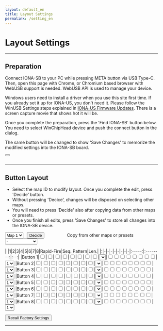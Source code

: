 ```yaml
---
layout: default_en
title: Layout Settings
permalink: /setting_en
---
```

# Layout Settings
---
## Preparation
Connect IONA-SB to your PC while pressing META button via USB Type-C.
Then, open this page with Chrome, or Chromium based browser with WebUSB support is needed.
WebUSB API is used to manage your device.

Windows users need to install a driver when you use this site first time.
If you already set it up for IONA-US, you don't need it.
Please follow the WinUSB Settings steps explained in [IONA-US Firmware Updates](https://toyoshim.github.io/iona-us/firmware_en).
There is a screen capture movie that shows hot it will be.

Once you complete the preparation, press the 'Find IONA-SB' button below.
You need to select WinChipHead device and push the connect button in the dialog.

The same button will be changed to show 'Save Changes' to memorize the modified settings into the IONA-SB board.

<button id="button" onclick="connect();"></button>
<pre id="status"></pre>

---
## Button Layout
- Select the map ID to modify layout. Once you complete the edit, press 'Decide' button.
- Without pressing 'Decice', changes will be disposed on selecting other maps.
- You will need to press 'Decide' also after copying data from other maps or presets.
- Once you finish all edits, press 'Save Changes' to store all changes into the IONA-SB device.

<select id="select"><option>Map 1</option><option>Map 2</option><option>Map 3</option><option>Map 4</option><option>Map 5</option><option>Map 6</option><option>Map 7</option><option>Map 8</option></select>
&nbsp;
<button id="store" onclick="decide();">Decide</button>
&nbsp;&nbsp;&nbsp;&nbsp;&nbsp;&nbsp;&nbsp;&nbsp;
&nbsp;&nbsp;&nbsp;&nbsp;&nbsp;&nbsp;&nbsp;&nbsp;
Copy from other maps or presets
<select id="copy"><option>-</option><option>Map 1</option><option>Map 2</option><option>Map 3</option><option>Map 4</option><option>Map 5</option><option>Map 6</option><option>Map 7</option><option>Map 8</option><option>8 buttons</option><option>4/6 buttons</option><option>4 buttons 30/s</option><option>4 buttons 15/s</option><option>4 buttons 12/s</option><option>4 buttons 10/s</option></select>

| |1|2|3|4|5|6|7|8|Rapid-Fire|Seq. Pattern|Len.|
|:|-|-|-|-|-|-|-|-|:-----:|:--------:|:--:|
|Button 1|<input type="checkbox" id="b11">|<input type="checkbox" id="b12">|<input type="checkbox" id="b13">|<input type="checkbox" id="b14">|<input type="checkbox" id="b15">|<input type="checkbox" id="b16">|<input type="checkbox" id="b17">|<input type="checkbox" id="b18">|<select id="rp1"></select>|<input type="checkbox" id="p11"><input type="checkbox" id="p12"><input type="checkbox" id="p13"><input type="checkbox" id="p14"><input type="checkbox" id="p15"><input type="checkbox" id="p16"><input type="checkbox" id="p17"><input type="checkbox" id="p18">|<select id="rm1"><option>1</option><option>2</option><option>3</option><option>4</option><option>5</option><option>6</option><option>7</option><option>8</option></select>
|Button 2|<input type="checkbox" id="b21">|<input type="checkbox" id="b22">|<input type="checkbox" id="b23">|<input type="checkbox" id="b24">|<input type="checkbox" id="b25">|<input type="checkbox" id="b26">|<input type="checkbox" id="b27">|<input type="checkbox" id="b28">|<select id="rp2"></select>|<input type="checkbox" id="p21"><input type="checkbox" id="p22"><input type="checkbox" id="p23"><input type="checkbox" id="p24"><input type="checkbox" id="p25"><input type="checkbox" id="p26"><input type="checkbox" id="p27"><input type="checkbox" id="p28">|<select id="rm2"><option>1</option><option>2</option><option>3</option><option>4</option><option>5</option><option>6</option><option>7</option><option>8</option></select>
|Button 3|<input type="checkbox" id="b31">|<input type="checkbox" id="b32">|<input type="checkbox" id="b33">|<input type="checkbox" id="b34">|<input type="checkbox" id="b35">|<input type="checkbox" id="b36">|<input type="checkbox" id="b37">|<input type="checkbox" id="b38">|<select id="rp3"></select>|<input type="checkbox" id="p31"><input type="checkbox" id="p32"><input type="checkbox" id="p33"><input type="checkbox" id="p34"><input type="checkbox" id="p35"><input type="checkbox" id="p36"><input type="checkbox" id="p37"><input type="checkbox" id="p38">|<select id="rm3"><option>1</option><option>2</option><option>3</option><option>4</option><option>5</option><option>6</option><option>7</option><option>8</option></select>
|Button 4|<input type="checkbox" id="b41">|<input type="checkbox" id="b42">|<input type="checkbox" id="b43">|<input type="checkbox" id="b44">|<input type="checkbox" id="b45">|<input type="checkbox" id="b46">|<input type="checkbox" id="b47">|<input type="checkbox" id="b48">|<select id="rp4"></select>|<input type="checkbox" id="p41"><input type="checkbox" id="p42"><input type="checkbox" id="p43"><input type="checkbox" id="p44"><input type="checkbox" id="p45"><input type="checkbox" id="p46"><input type="checkbox" id="p47"><input type="checkbox" id="p48">|<select id="rm4"><option>1</option><option>2</option><option>3</option><option>4</option><option>5</option><option>6</option><option>7</option><option>8</option></select>
|Button 5|<input type="checkbox" id="b51">|<input type="checkbox" id="b52">|<input type="checkbox" id="b53">|<input type="checkbox" id="b54">|<input type="checkbox" id="b55">|<input type="checkbox" id="b56">|<input type="checkbox" id="b57">|<input type="checkbox" id="b58">|<select id="rp5"></select>|<input type="checkbox" id="p51"><input type="checkbox" id="p52"><input type="checkbox" id="p53"><input type="checkbox" id="p54"><input type="checkbox" id="p55"><input type="checkbox" id="p56"><input type="checkbox" id="p57"><input type="checkbox" id="p58">|<select id="rm5"><option>1</option><option>2</option><option>3</option><option>4</option><option>5</option><option>6</option><option>7</option><option>8</option></select>
|Button 6|<input type="checkbox" id="b61">|<input type="checkbox" id="b62">|<input type="checkbox" id="b63">|<input type="checkbox" id="b64">|<input type="checkbox" id="b65">|<input type="checkbox" id="b66">|<input type="checkbox" id="b67">|<input type="checkbox" id="b68">|<select id="rp6"></select>|<input type="checkbox" id="p61"><input type="checkbox" id="p62"><input type="checkbox" id="p63"><input type="checkbox" id="p64"><input type="checkbox" id="p65"><input type="checkbox" id="p66"><input type="checkbox" id="p67"><input type="checkbox" id="p68">|<select id="rm6"><option>1</option><option>2</option><option>3</option><option>4</option><option>5</option><option>6</option><option>7</option><option>8</option></select>
|Button 7|<input type="checkbox" id="b71">|<input type="checkbox" id="b72">|<input type="checkbox" id="b73">|<input type="checkbox" id="b74">|<input type="checkbox" id="b75">|<input type="checkbox" id="b76">|<input type="checkbox" id="b77">|<input type="checkbox" id="b78">|<select id="rp7"></select>|<input type="checkbox" id="p71"><input type="checkbox" id="p72"><input type="checkbox" id="p73"><input type="checkbox" id="p74"><input type="checkbox" id="p75"><input type="checkbox" id="p76"><input type="checkbox" id="p77"><input type="checkbox" id="p78">|<select id="rm7"><option>1</option><option>2</option><option>3</option><option>4</option><option>5</option><option>6</option><option>7</option><option>8</option></select>
|Button 8|<input type="checkbox" id="b81">|<input type="checkbox" id="b82">|<input type="checkbox" id="b83">|<input type="checkbox" id="b84">|<input type="checkbox" id="b85">|<input type="checkbox" id="b86">|<input type="checkbox" id="b87">|<input type="checkbox" id="b88">|<select id="rp8"></select>|<input type="checkbox" id="p81"><input type="checkbox" id="p82"><input type="checkbox" id="p83"><input type="checkbox" id="p84"><input type="checkbox" id="p85"><input type="checkbox" id="p86"><input type="checkbox" id="p87"><input type="checkbox" id="p88">|<select id="rm8"><option>1</option><option>2</option><option>3</option><option>4</option><option>5</option><option>6</option><option>7</option><option>8</option></select>

<button onclick="factory();">Recall Factory Settings</button>

---

<script>
for (let i = 0; i < 8; ++i) {
  let select = document.getElementById('rp' + (i + 1).toString());
  for (let j = 0; j < 12; ++j) {
    const text = [
      'N/A',
      '30/s (Fwd)',
      '30/s (Back)',
      '20/s (Fwd)',
      '20/s (Back)',
      '15/s (Fwd)',
      '15/s (Back)',
      '12/s (Fwd)',
      '12/s (Back)',
      '10/s (Fwd)',
      '10/s (Back)',
      'Custom',
    ];
    let opt = document.createElement('option');
    opt.innerText = text[j];
    select.appendChild(opt);
  }
}
</script>

<script src="https://toyoshim.github.io/CH559Flasher.js/CH559Flasher.js"></script>
<script>
window.uiMessages = {
  connected: 'Connected (Bootlolader: ', 
  connectedInformation: ' / Setting format: v',
  error: 'Error: ',
  errorOnRead: 'Error on reading settings: ',
  findDevice: 'Find IONA-SB',
  idle: 'Waiting for connecting to IONA-SB',
  noData: 'Connected, but failed to read IONA-SB settings',
  noDevice: 'Unexpected error. Make sure your IONA-SB is still connected',
  save: 'Save Changes',
  saved: 'Saved',
};
</script>
<script src="setting.js">